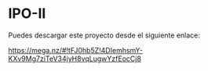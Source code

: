 # IPO-II

Puedes descargar este proyecto desde el siguiente enlace: 

https://mega.nz/#!tFJ0hb5Z!4DIemhsmY-KXv9Mg7ziTeV34jyH8vqLugwYzfEocCj8
